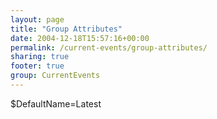 ```yaml
---
layout: page
title: "Group Attributes"
date: 2004-12-18T15:57:16+00:00
permalink: /current-events/group-attributes/
sharing: true
footer: true
group: CurrentEvents
---
```


$DefaultName=Latest
